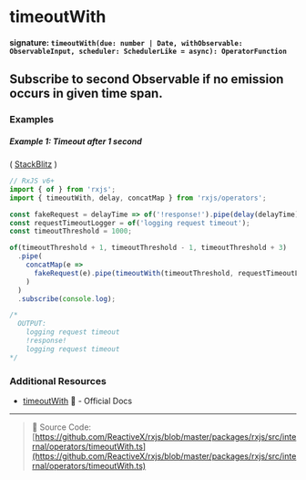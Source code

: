 # timeoutWith

#### signature: `timeoutWith(due: number | Date, withObservable: ObservableInput, scheduler: SchedulerLike = async): OperatorFunction`

## Subscribe to second Observable if no emission occurs in given time span.



### Examples

##### Example 1: Timeout after 1 second

(
[StackBlitz](https://stackblitz.com/edit/rxjs-timeoutwith?file=index.ts&devtoolsheight=100)
)

```js
// RxJS v6+
import { of } from 'rxjs';
import { timeoutWith, delay, concatMap } from 'rxjs/operators';

const fakeRequest = delayTime => of('!response!').pipe(delay(delayTime));
const requestTimeoutLogger = of('logging request timeout');
const timeoutThreshold = 1000;

of(timeoutThreshold + 1, timeoutThreshold - 1, timeoutThreshold + 3)
  .pipe(
    concatMap(e =>
      fakeRequest(e).pipe(timeoutWith(timeoutThreshold, requestTimeoutLogger))
    )
  )
  .subscribe(console.log);

/*
  OUTPUT:
    logging request timeout
    !response!
    logging request timeout
*/
```

### Additional Resources

- [timeoutWith](https://rxjs-dev.firebaseapp.com/api/operators/timeoutWith) 📰 -
  Official Docs

---

> 📁 Source Code:
> [https://github.com/ReactiveX/rxjs/blob/master/packages/rxjs/src/internal/operators/timeoutWith.ts](https://github.com/ReactiveX/rxjs/blob/master/packages/rxjs/src/internal/operators/timeoutWith.ts)

